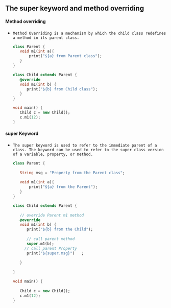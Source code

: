 ## The super keyword and method overriding





#### Method overriding

- `Method Overriding is a mechanism by which the child class redefines a method in its parent class. `

  ```dart
  class Parent { 
     void m1(int a){ 
         print("${a} from Parent class");
     } 
  }  
  
  class Child extends Parent { 
     @override 
     void m1(int b) { 
        print("${b} from Child class"); 
     } 
  }
  
  void main() { 
     Child c = new Child(); 
     c.m1(12); 
  } 
  ```

  

  





#### super Keyword

- `The super keyword is used to refer to the immediate parent of a class. The keyword can be used to refer to the super class version of a variable, property, or method.`

  ```dart
  class Parent { 
      
     String msg = "Property from the Parent class"; 
      
     void m1(int a){ 
         print("${a} from the Parent");
     } 
  } 
  
  class Child extends Parent { 
      
     // override Parent m1 method
     @override 
     void m1(int b) { 
        print("${b} from the Child"); 
         
        // call parent method
        super.m1(b); 
       // call parent Property
        print("${super.msg}")   ; 
         
     }
      
  }
  
  void main() { 
     
     Child c = new Child(); 
     c.m1(12); 
  } 
  ```

  

  